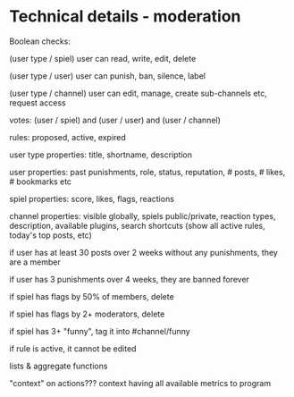 # Technical details - moderation

Boolean checks:

\(user type / spiel\) user can read, write, edit, delete 

\(user type / user\) user can punish, ban, silence, label

\(user type / channel\) user can edit, manage, create sub-channels etc, request access



votes: \(user / spiel\) and \(user / user\) and \(user / channel\)



rules: proposed, active, expired



user type properties: title, shortname, description

user properties: past punishments, role, status, reputation, \# posts, \# likes, \# bookmarks etc

spiel properties: score, likes, flags, reactions

channel properties: visible globally, spiels public/private, reaction types, description, available plugins, search shortcuts \(show all active rules, today's top posts, etc\)



if user has at least 30 posts over 2 weeks without any punishments, they are a member

if user has 3 punishments over 4 weeks, they are banned forever

if spiel has flags by 50% of members, delete

if spiel has flags by 2+ moderators, delete

if spiel has 3+ "funny", tag it into \#channel/funny

if rule is active, it cannot be edited



lists & aggregate functions

"context" on actions??? context having all available metrics to program



